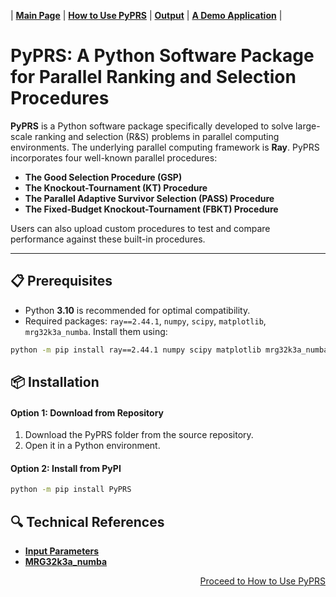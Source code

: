 | [**Main Page**](README.md) | [**How to Use PyPRS**](./files/How%20to%20Use%20PyPRS.md) | [**Output**](./files/Output.md) | [**A Demo Application**](./files/A%20Demo%20Application.md) |


# PyPRS: A Python Software Package for Parallel Ranking and Selection Procedures



**PyPRS** is a Python software package specifically developed to solve large-scale ranking and selection (R&S) problems in parallel computing environments. The underlying parallel computing framework is **Ray**. PyPRS incorporates four well-known parallel procedures: 

- **The Good Selection Procedure (GSP)**
- **The Knockout-Tournament (KT) Procedure**
- **The Parallel Adaptive Survivor Selection (PASS) Procedure**
- **The Fixed-Budget Knockout-Tournament (FBKT) Procedure**

Users can also upload custom procedures to test and compare performance against these built-in procedures.

---
## 📋 Prerequisites
- Python **3.10** is recommended for optimal compatibility.
- Required packages:  `ray==2.44.1`, `numpy`, `scipy`, `matplotlib`, `mrg32k3a_numba`. Install them using:
```bash
python -m pip install ray==2.44.1 numpy scipy matplotlib mrg32k3a_numba
```

## 📦 Installation
#### Option 1: Download from Repository
1. Download the PyPRS folder from the source repository.
2. Open it in a Python environment.
#### Option 2: Install from PyPI
```bash
python -m pip install PyPRS
```
## 🔍 Technical References
- [**Input Parameters**](./files/Input%20Parameters%20Main.md)
- [**MRG32k3a_numba**](./files/MRG32k3a_numba.md)
<p align="right"><a href="./files/How to Use PyPRS.md"> Proceed to How to Use PyPRS</a></p>
